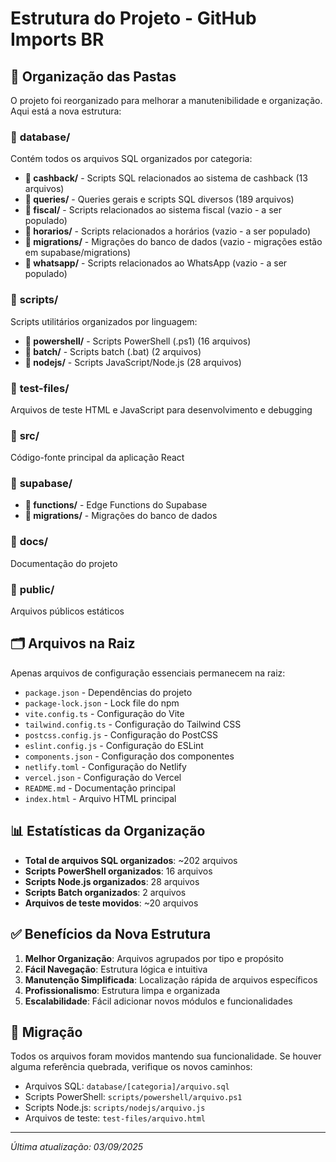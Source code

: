 # Estrutura do Projeto - GitHub Imports BR

## 📁 Organização das Pastas

O projeto foi reorganizado para melhorar a manutenibilidade e organização. Aqui está a nova estrutura:

### 📂 **database/**
Contém todos os arquivos SQL organizados por categoria:

- **📁 cashback/** - Scripts SQL relacionados ao sistema de cashback (13 arquivos)
- **📁 queries/** - Queries gerais e scripts SQL diversos (189 arquivos)  
- **📁 fiscal/** - Scripts relacionados ao sistema fiscal (vazio - a ser populado)
- **📁 horarios/** - Scripts relacionados a horários (vazio - a ser populado)
- **📁 migrations/** - Migrações do banco de dados (vazio - migrações estão em supabase/migrations)
- **📁 whatsapp/** - Scripts relacionados ao WhatsApp (vazio - a ser populado)

### 📂 **scripts/**
Scripts utilitários organizados por linguagem:

- **📁 powershell/** - Scripts PowerShell (.ps1) (16 arquivos)
- **📁 batch/** - Scripts batch (.bat) (2 arquivos)
- **📁 nodejs/** - Scripts JavaScript/Node.js (28 arquivos)

### 📂 **test-files/**
Arquivos de teste HTML e JavaScript para desenvolvimento e debugging

### 📂 **src/**
Código-fonte principal da aplicação React

### 📂 **supabase/**
- **📁 functions/** - Edge Functions do Supabase
- **📁 migrations/** - Migrações do banco de dados

### 📂 **docs/**
Documentação do projeto

### 📂 **public/**
Arquivos públicos estáticos

## 🗂️ Arquivos na Raiz

Apenas arquivos de configuração essenciais permanecem na raiz:

- `package.json` - Dependências do projeto
- `package-lock.json` - Lock file do npm
- `vite.config.ts` - Configuração do Vite
- `tailwind.config.ts` - Configuração do Tailwind CSS
- `postcss.config.js` - Configuração do PostCSS
- `eslint.config.js` - Configuração do ESLint
- `components.json` - Configuração dos componentes
- `netlify.toml` - Configuração do Netlify
- `vercel.json` - Configuração do Vercel
- `README.md` - Documentação principal
- `index.html` - Arquivo HTML principal

## 📊 Estatísticas da Organização

- **Total de arquivos SQL organizados**: ~202 arquivos
- **Scripts PowerShell organizados**: 16 arquivos
- **Scripts Node.js organizados**: 28 arquivos
- **Scripts Batch organizados**: 2 arquivos
- **Arquivos de teste movidos**: ~20 arquivos

## ✅ Benefícios da Nova Estrutura

1. **Melhor Organização**: Arquivos agrupados por tipo e propósito
2. **Fácil Navegação**: Estrutura lógica e intuitiva
3. **Manutenção Simplificada**: Localização rápida de arquivos específicos
4. **Profissionalismo**: Estrutura limpa e organizada
5. **Escalabilidade**: Fácil adicionar novos módulos e funcionalidades

## 🔄 Migração

Todos os arquivos foram movidos mantendo sua funcionalidade. Se houver alguma referência quebrada, verifique os novos caminhos:

- Arquivos SQL: `database/[categoria]/arquivo.sql`
- Scripts PowerShell: `scripts/powershell/arquivo.ps1`
- Scripts Node.js: `scripts/nodejs/arquivo.js`
- Arquivos de teste: `test-files/arquivo.html`

---

*Última atualização: 03/09/2025*
